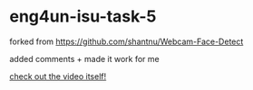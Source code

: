 # eng4un-isu-task-5

forked from https://github.com/shantnu/Webcam-Face-Detect

added comments + made it work for me

[check out the video itself!](https://www.youtube.com/watch?v=ieqVMRaj7ME)
